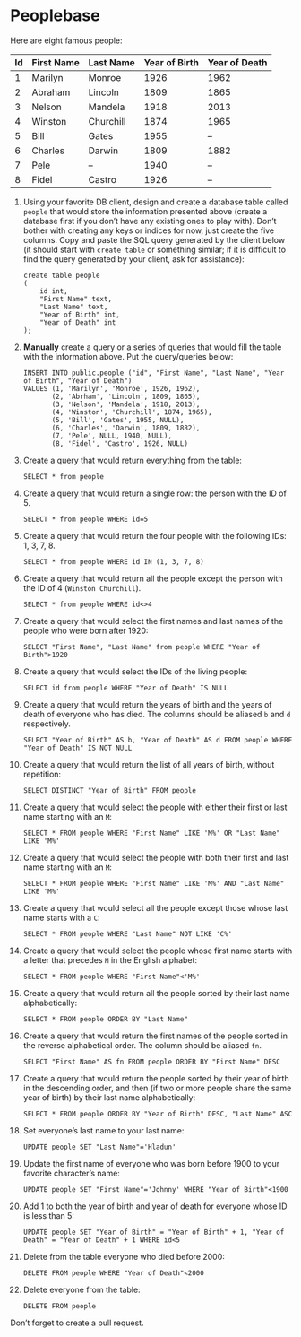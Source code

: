 # Peoplebase

Here are eight famous people: 

| Id | First Name | Last Name | Year of Birth | Year of Death |
|----|------------|-----------|---------------|---------------|
| 1  | Marilyn    | Monroe    | 1926          | 1962          |
| 2  | Abraham    | Lincoln   | 1809          | 1865          |
| 3  | Nelson     | Mandela   | 1918          | 2013          |
| 4  | Winston    | Churchill | 1874          | 1965          |
| 5  | Bill       | Gates     | 1955          | –             |
| 6  | Charles    | Darwin    | 1809          | 1882          |
| 7  | Pele       | –         | 1940          | –             |
| 8  | Fidel      | Castro    | 1926          | –             |

1. Using your favorite DB client, design and create a database table called `people` that would store the information presented above (create a database first if you don’t have any existing ones to play with). Don’t bother with creating any keys or indices for now, just create the five columns. Copy and paste the SQL query generated by the client below (it should start with `create table` or something similar; if it is difficult to find the query generated by your client, ask for assistance):

    ```postgresql
    create table people
    (
    	id int,
    	"First Name" text,
    	"Last Name" text,
    	"Year of Birth" int,
    	"Year of Death" int
    );
    ```

2. **Manually** create a query or a series of queries that would fill the table with the information above. Put the query/queries below:

    ```postgresql
    INSERT INTO public.people ("id", "First Name", "Last Name", "Year of Birth", "Year of Death")
    VALUES (1, 'Marilyn', 'Monroe', 1926, 1962),
           (2, 'Abrham', 'Lincoln', 1809, 1865),
           (3, 'Nelson', 'Mandela', 1918, 2013),
           (4, 'Winston', 'Churchill', 1874, 1965),
           (5, 'Bill', 'Gates', 1955, NULL),
           (6, 'Charles', 'Darwin', 1809, 1882),
           (7, 'Pele', NULL, 1940, NULL),
           (8, 'Fidel', 'Castro', 1926, NULL)
    ```

3. Create a query that would return everything from the table:

    ```postgresql
    SELECT * from people
    ```
    
4. Create a query that would return a single row: the person with the ID of 5.

    ```postgresql
    SELECT * from people WHERE id=5
    ```

5. Create a query that would return the four people with the following IDs: 1, 3, 7, 8.

    ```postgresql
    SELECT * from people WHERE id IN (1, 3, 7, 8)
    ```

6. Create a query that would return all the people except the person with the ID of 4 (`Winston Churchill`).

    ```postgresql
    SELECT * from people WHERE id<>4
    ```

7. Create a query that would select the first names and last names of the people who were born after 1920:

    ```postgresql
    SELECT "First Name", "Last Name" from people WHERE "Year of Birth">1920
    ```
    
8. Create a query that would select the IDs of the living people:

    ```postgresql
    SELECT id from people WHERE "Year of Death" IS NULL
    ```
    
9. Create a query that would return the years of birth and the years of death of everyone who has died. The columns should be aliased `b` and `d` respectively.

    ```postgresql
    SELECT "Year of Birth" AS b, "Year of Death" AS d FROM people WHERE "Year of Death" IS NOT NULL
    ```
    
10. Create a query that would return the list of all years of birth, without repetition:

    ```postgresql
    SELECT DISTINCT "Year of Birth" FROM people
    
    ```

11. Create a query that would select the people with either their first or last name starting with an `M`:

    ```postgresql
    SELECT * FROM people WHERE "First Name" LIKE 'M%' OR "Last Name" LIKE 'M%'
    ```

12. Create a query that would select the people with both their first and last name starting with an `M`:

    ```postgresql
    SELECT * FROM people WHERE "First Name" LIKE 'M%' AND "Last Name" LIKE 'M%'
    ```
    
13. Create a query that would select all the people except those whose last name starts with a `C`:

    ```postgresql
    SELECT * FROM people WHERE "Last Name" NOT LIKE 'C%'
    ```
    
14. Create a query that would select the people whose first name starts with a letter that precedes `M` in the English alphabet:

    ```postgresql
    SELECT * FROM people WHERE "First Name"<'M%'
    ```
    
15. Create a query that would return all the people sorted by their last name alphabetically:

    ```postgresql
    SELECT * FROM people ORDER BY "Last Name" 
    ```

16. Create a query that would return the first names of the people sorted in the reverse alphabetical order. The column should be aliased `fn`.

    ```postgresql
    SELECT "First Name" AS fn FROM people ORDER BY "First Name" DESC 
    ```

17. Create a query that would return the people sorted by their year of birth in the descending order, and then (if two or more people share the same year of birth) by their last name alphabetically:

    ```postgresql
    SELECT * FROM people ORDER BY "Year of Birth" DESC, "Last Name" ASC 
    ```
    
18. Set everyone’s last name to your last name:

    ```postgresql
    UPDATE people SET "Last Name"='Hladun'
    ```
    
19. Update the first name of everyone who was born before 1900 to your favorite character’s name:

    ```postgresql
    UPDATE people SET "First Name"='Johnny' WHERE "Year of Birth"<1900
    ```
    
20. Add 1 to both the year of birth and year of death for everyone whose ID is less than 5:

    ```postgresql
    UPDATE people SET "Year of Birth" = "Year of Birth" + 1, "Year of Death" = "Year of Death" + 1 WHERE id<5
    ```

21. Delete from the table everyone who died before 2000:

    ```postgresql
    DELETE FROM people WHERE "Year of Death"<2000
    ```

22. Delete everyone from the table:

    ```postgresql
    DELETE FROM people
    ```
    
Don’t forget to create a pull request.
